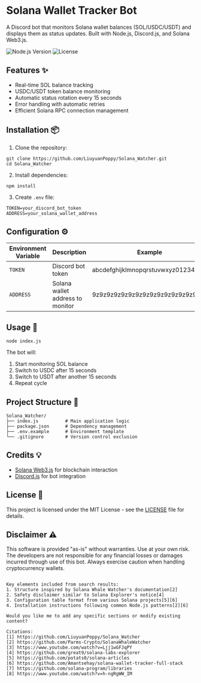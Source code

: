 
# Solana Wallet Tracker Bot 

A Discord bot that monitors Solana wallet balances (SOL/USDC/USDT) and displays them as status updates. Built with Node.js, Discord.js, and Solana Web3.js.

![Node.js Version](https://img.shields.io/badge/node-%3E%3D18.x-brightgreen)
![License](https://img.shields.io/badge/license-MIT-blue)

## Features ✨
- Real-time SOL balance tracking
- USDC/USDT token balance monitoring
- Automatic status rotation every 15 seconds
- Error handling with automatic retries
- Efficient Solana RPC connection management

## Installation 📦

1. Clone the repository:
```
git clone https://github.com/LiuyuanPoppy/Solana_Watcher.git
cd Solana_Watcher
```

2. Install dependencies:
```
npm install
```

3. Create `.env` file:
```
TOKEN=your_discord_bot_token
ADDRESS=your_solana_wallet_address
```

## Configuration ⚙️
| Environment Variable | Description                          | Example                          |
|----------------------|--------------------------------------|----------------------------------|
| `TOKEN`              | Discord bot token                    | abcdefghijklmnopqrstuvwxyz012345 |
| `ADDRESS`            | Solana wallet address to monitor     | 9z9z9z9z9z9z9z9z9z9z9z9z9z9z9z9z |

## Usage 🚀
```
node index.js
```

The bot will:
1. Start monitoring SOL balance
2. Switch to USDC after 15 seconds
3. Switch to USDT after another 15 seconds
4. Repeat cycle

## Project Structure 📂
```
Solana_Watcher/
├── index.js          # Main application logic
├── package.json      # Dependency management
├── .env.example      # Environment template
└── .gitignore        # Version control exclusion
```

## Credits 💡
- [Solana Web3.js](https://solana-labs.github.io/solana-web3.js/) for blockchain interaction
- [Discord.js](https://discord.js.org/) for bot integration

## License 📄
This project is licensed under the MIT License - see the [LICENSE](LICENSE) file for details.

## Disclaimer ⚠️
This software is provided "as-is" without warranties. Use at your own risk. The developers are not responsible for any financial losses or damages incurred through use of this bot. Always exercise caution when handling cryptocurrency wallets.
```

Key elements included from search results:
1. Structure inspired by Solana Whale Watcher's documentation[2]
2. Safety disclaimer similar to Solana Explorer's notice[4]
3. Configuration table format from various Solana projects[5][6]
4. Installation instructions following common Node.js patterns[2][6]

Would you like me to add any specific sections or modify existing content?

Citations:
[1] https://github.com/LiuyuanPoppy/Solana_Watcher
[2] https://github.com/Parms-Crypto/SolanaWhaleWatcher
[3] https://www.youtube.com/watch?v=Ljj1wGFJqPY
[4] https://github.com/great9/solana-labs-explorer
[5] https://github.com/potats0/solana-articles
[6] https://github.com/Amantsehay/solana-wallet-tracker-full-stack
[7] https://github.com/solana-program/libraries
[8] https://www.youtube.com/watch?v=h-ngRgWW_IM

